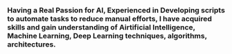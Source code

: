 ### Having a Real Passion for AI, Experienced in Developing scripts to automate tasks to reduce manual efforts, I have acquired skills and gain understanding of Airtificial Intelligence, Machine Learning, Deep Learning techniques, algorithms, architectures.


<!--
**dkanzariya/dkanzariya** is a ✨ _special_ ✨ repository because its `README.md` (this file) appears on your GitHub profile.
Hi there 👋

Here are some ideas to get you started:

- 🔭 I’m currently working on ...
- 🌱 I’m currently learning ...
- 👯 I’m looking to collaborate on ...
- 🤔 I’m looking for help with ...
- 💬 Ask me about ...
- 📫 How to reach me: ...
- 😄 Pronouns: ...
- ⚡ Fun fact: ...
-->
